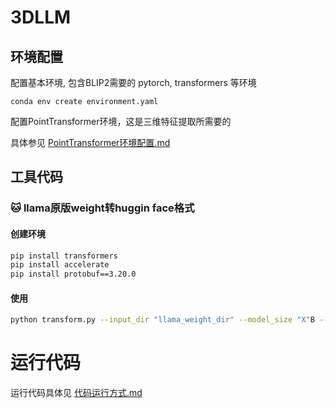 # 3DLLM

## 环境配置

配置基本环境, 包含BLIP2需要的 pytorch, transformers 等环境

```
conda env create environment.yaml
```

配置PointTransformer环境，这是三维特征提取所需要的

具体参见 [PointTransformer环境配置.md](PointTransformer环境配置.md)

## 工具代码

### :cat: llama原版weight转huggin face格式

#### 创建环境

```bash
pip install transformers
pip install accelerate
pip install protobuf==3.20.0
```

#### 使用

```bash
python transform.py --input_dir "llama_weight_dir" --model_size "X"B --output_dir "output_dir"
```

# 运行代码

运行代码具体见 [代码运行方式.md](代码运行方式.md)